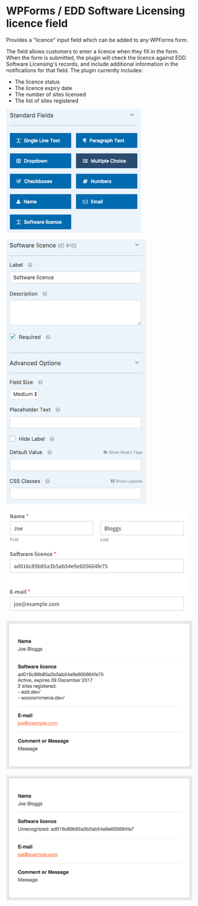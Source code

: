 # WPForms / EDD Software Licensing licence field

Provides a "licence" input field which can be added to any WPForms form.

The field allows customers to enter a licence when they fill in the form. When the form is submitted, the plugin will check the licence against EDD Software Licensing's records, and include additional information in the notifications for that field. The plugin currently includes:

- The licence status
- The licence expiry date
- The number of sites licensed
- The list of sites registered

![Field available for adding to a form](/images/screenshot-1.png?raw=true "Field available for adding to a form")

![Field settings](/images/screenshot-2.png?raw=true "Field settings")

![Field rendered on a form](/images/screenshot-3.png?raw=true "Field rendered on a form")

![Output for a matched licence](/images/screenshot-4.png?raw=true "Output for a matched licence")

![Output for an unmatched licence](/images/screenshot-5.png?raw=true "Output for an unmatched licence")
